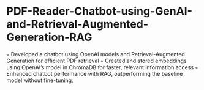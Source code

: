 # PDF-Reader-Chatbot-using-GenAI-and-Retrieval-Augmented-Generation-RAG

◦ Developed a chatbot using OpenAI models and Retrieval-Augmented Generation for efficient PDF retrieval 
◦ Created and stored embeddings using OpenAI’s model in ChromaDB for faster, relevant information access 
◦ Enhanced chatbot performance with RAG, outperforming the baseline model without fine-tuning.
